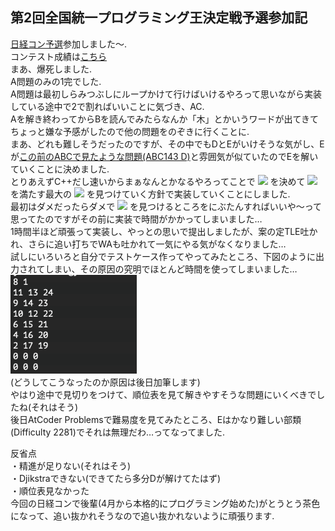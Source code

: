 ## 第2回全国統一プログラミング王決定戦予選参加記
[日経コン予選](https://atcoder.jp/contests/nikkei2019-2-qual)参加しました〜.  
コンテスト成績は[こちら](https://atcoder.jp/users/jj1guj/history/share/nikkei2019-2-qual)  
まあ、爆死しました.  
A問題のみの1完でした.  
A問題は最初しらみつぶしにループかけて行けばいけるやろって思いながら実装している途中で2で割ればいいことに気づき、AC.  
Aを解き終わってからBを読んでみたらなんか「木」とかいうワードが出てきてちょっと嫌な予感がしたので他の問題をのぞきに行くことに.  
まあ、どれも難しそうだったのですが、その中でもDとEがいけそうな気がし、Eが[この前のABCで見たような問題(ABC143 D)](https://atcoder.jp/contests/abc143/tasks/abc143_d)と雰囲気が似ていたのでEを解いていくことに決めました.  
とりあえずC++だし速いからまぁなんとかなるやろってことで
<img src="https://latex.codecogs.com/png.latex?&&&space;c_i"/>
を決めて
<img src="https://latex.codecogs.com/png.latex?&&&space;a_i&space;\leq&space;b_i\leq&space;c_i" />
を満たす最大の
<img src="https://latex.codecogs.com/png.latex?&&&space;a_i"/>
を見つけていく方針で実装していくことにしました.  
最初はダメだったらダメで
<img src="https://latex.codecogs.com/png.latex?&&&space;a_i"/>
を見つけるところをにぶたんすればいいや〜って思ってたのですがその前に実装で時間がかかってしまいました…  
1時間半ほど頑張って実装し、やっとの思いで提出しましたが、案の定TLE吐かれ、さらに追い打ちでWAも吐かれて一気にやる気がなくなりました…　  
試しにいろいろと自分でテストケース作ってやってみたところ、下図のように出力されてしまい、その原因の究明でほとんど時間を使ってしまいました…  
<img src="img/2019-11-10-1936.png"/>  
(どうしてこうなったのか原因は後日加筆します)  
やはり途中で見切りをつけて、順位表を見て解きやすそうな問題にいくべきでしたね(それはそう)  
後日AtCoder Problemsで難易度を見てみたところ、Eはかなり難しい部類(Difficulty 2281)でそれは無理だわ…ってなってました.  

反省点  
・精進が足りない(それはそう)  
・Djikstraできない(できてたら多分Dが解けてたはず)  
・順位表見なかった  
今回の日経コンで後輩(4月から本格的にプログラミング始めた)がとうとう茶色になって、追い抜かれそうなので追い抜かれないように頑張ります.  
